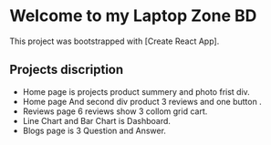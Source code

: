 # Welcome to my Laptop Zone BD

This project was bootstrapped with [Create React App].

## Projects discription 

- Home page is projects product summery and photo frist div. 
- Home page And second div product 3 reviews and one button .
- Reviews page 6 reviews show 3 collom grid cart.
- Line Chart and Bar Chart is Dashboard.
- Blogs page is 3 Question and Answer.

